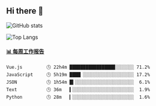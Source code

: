 ## Hi there 👋

![GitHub stats](https://github-readme-stats.orilight.top/api?username=orilights)

![Top Langs](https://github-readme-stats.orilight.top/api/top-langs/?username=orilights&layout=compact)

<!-- waka-box start -->
#### <a href="https://gist.github.com/92c8d5b388768c10efcba86e82b7c4fb" target="_blank">📊 每周工作报告</a>
```text
Vue.js         🕓 22h4m █████████████████░░░░░░░ 71.2%
JavaScript     🕓 5h19m ████▏░░░░░░░░░░░░░░░░░░░ 17.2%
JSON           🕓 1h54m █▍░░░░░░░░░░░░░░░░░░░░░░  6.1%
Text           🕓 36m   ▍░░░░░░░░░░░░░░░░░░░░░░░  1.9%
Python         🕓 28m   ▎░░░░░░░░░░░░░░░░░░░░░░░  1.6%
```
<!-- Powered by https://github.com/journey-ad/waka-box-go . -->
<!-- waka-box end -->

